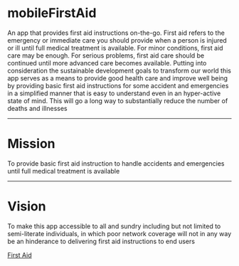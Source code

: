 # mobileFirstAid
An app that provides first aid instructions on-the-go.
First aid refers to the emergency or immediate care you 
should provide when a person is injured or ill until 
full medical treatment is available. For minor conditions, 
first aid care may be enough. For serious problems, first 
aid care should be continued until more advanced care 
becomes available. Putting into consideration the sustainable 
development goals to transform our world this app serves as a means 
to provide good health care and improve well being by providing 
basic first aid instructions for some accident and emergencies 
in a simplified manner that is easy to understand even in an 
hyper-active state of mind. This will go a long way to 
substantially reduce the number of deaths and illnesses

<hr> 

# Mission
To provide basic first aid instruction to handle 
accidents and emergencies until full medical treatment is 
available

<hr> 

# Vision
To make this app accessible to all and sundry 
including but not limited to semi-literate individuals, 
in which poor network coverage will not in any way be an 
hinderance to delivering first aid instructions to end users

[First Aid](https://iammastercraft.github.io/mobileFirstAid/html_pages/)
